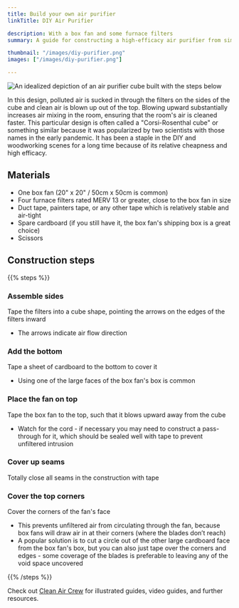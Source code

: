 ```yaml
---
title: Build your own air purifier
linkTitle: DIY Air Purifier

description: With a box fan and some furnace filters
summary: A guide for constructing a high-efficacy air purifier from simple materials available at most larger department stores.

thumbnail: "/images/diy-purifier.png"
images: ["/images/diy-purifier.png"]

---
```


![](/images/diy-purifier.png "An idealized depiction of an air purifier cube built with the steps below")

In this design, polluted air is sucked in through the filters on the sides of the cube and clean air is blown up out of the top. Blowing upward substantially increases air mixing in the room, ensuring that the room's air is cleaned faster. This particular design is often called a "Corsi-Rosenthal cube" or something similar because it was popularized by two scientists with those names in the early pandemic. It has been a staple in the DIY and woodworking scenes for a long time because of its relative cheapness and high efficacy.

## Materials
- One box fan (20" x 20" / 50cm x 50cm is common)
- Four furnace filters rated MERV 13 or greater, close to the box fan in size
- Duct tape, painters tape, or any other tape which is relatively stable and air-tight
- Spare cardboard (if you still have it, the box fan's shipping box is a great choice)
- Scissors

## Construction steps

{{% steps %}}

### Assemble sides

Tape the filters into a cube shape, pointing the arrows on the edges of the filters inward

- The arrows indicate air flow direction

### Add the bottom

Tape a sheet of cardboard to the bottom to cover it

- Using one of the large faces of the box fan's box is common

### Place the fan on top

Tape the box fan to the top, such that it blows upward away from the cube

- Watch for the cord - if necessary you may need to construct a pass-through for it, which should be sealed well with tape to prevent unfiltered intrusion

### Cover up seams

Totally close all seams in the construction with tape

### Cover the top corners

Cover the corners of the fan's face

- This prevents unfiltered air from circulating through the fan, because box fans will draw air in at their corners (where the blades don’t reach)
- A popular solution is to cut a circle out of the other large cardboard face from the box fan's box, but you can also just tape over the corners and edges - some coverage of the blades is preferable to leaving any of the void space uncovered

{{% /steps %}}

Check out [Clean Air Crew](https://cleanaircrew.org/box-fan-filters/) for illustrated guides, video guides, and further resources.